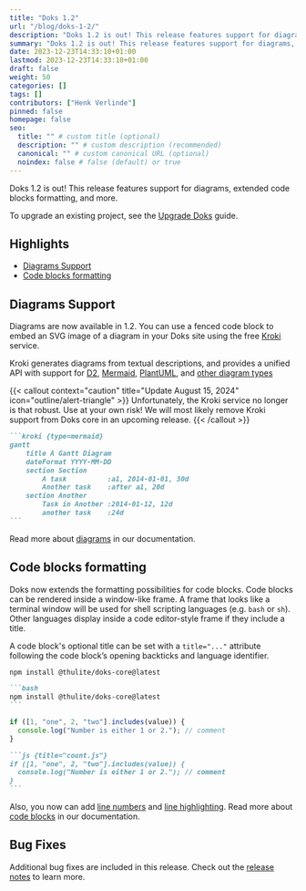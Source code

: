 ```yaml
---
title: "Doks 1.2"
url: "/blog/doks-1-2/"
description: "Doks 1.2 is out! This release features support for diagrams, extended code blocks formatting, and more."
summary: "Doks 1.2 is out! This release features support for diagrams, extended code blocks formatting, and more."
date: 2023-12-23T14:33:10+01:00
lastmod: 2023-12-23T14:33:10+01:00
draft: false
weight: 50
categories: []
tags: []
contributors: ["Henk Verlinde"]
pinned: false
homepage: false
seo:
  title: "" # custom title (optional)
  description: "" # custom description (recommended)
  canonical: "" # custom canonical URL (optional)
  noindex: false # false (default) or true
---
```


Doks 1.2 is out! This release features support for diagrams, extended code blocks formatting, and more.

To upgrade an existing project, see the [Upgrade Doks](/docs/start-here/upgrade-doks/) guide.

<!-- omit in toc -->
## Highlights

- [Diagrams Support](#diagrams-support)
- [Code blocks formatting](#code-blocks-formatting)

## Diagrams Support

Diagrams are now available in 1.2. You can use a fenced code block to embed an SVG image of a diagram in your Doks site using the free [Kroki](https://kroki.io/) service.

Kroki generates diagrams from textual descriptions, and provides a unified API with support for [D2](https://d2lang.com/), [Mermaid](https://mermaid.js.org/intro/), [PlantUML](https://plantuml.com/), and [other diagram types](https://kroki.io/#support)

{{< callout context="caution" title="Update August 15, 2024" icon="outline/alert-triangle" >}}
Unfortunately, the Kroki service no longer is that robust. Use at your own risk! We will most likely remove Kroki support from Doks core in an upcoming release.
{{< /callout >}}

````md
```kroki {type=mermaid}
gantt
    title A Gantt Diagram
    dateFormat YYYY-MM-DD
    section Section
        A task          :a1, 2014-01-01, 30d
        Another task    :after a1, 20d
    section Another
        Task in Another :2014-01-12, 12d
        another task    :24d
```
````

Read more about [diagrams](/docs/built-ins/diagrams/) in our documentation.

## Code blocks formatting

Doks now extends the formatting possibilities for code blocks. Code blocks can be rendered inside a window-like frame. A frame that looks like a terminal window will be used for shell scripting languages (e.g. `bash` or `sh`). Other languages display inside a code editor-style frame if they include a title.

A code block's optional title can be set with a `title="..."` attribute following the code block’s opening backticks and language identifier.

```bash
npm install @thulite/doks-core@latest
```

````md
```bash
npm install @thulite/doks-core@latest
```
````

```js {title="count.js"}
if ([1, "one", 2, "two"].includes(value)) {
  console.log("Number is either 1 or 2."); // comment
}
```

````md
```js {title="count.js"}
if ([1, "one", 2, "two"].includes(value)) {
  console.log("Number is either 1 or 2."); // comment
}
```
````

Also, you now can add [line numbers](/docs/built-ins/code-blocks/#line-numbers) and [line highlighting](/docs/built-ins/code-blocks/#highlight). Read more about [code blocks](/docs/built-ins/code-blocks/) in our documentation.

<!-- omit in toc -->
## Bug Fixes

Additional bug fixes are included in this release. Check out the [release notes](https://github.com/thuliteio/doks-core/releases/tag/v1.2.0) to learn more.
